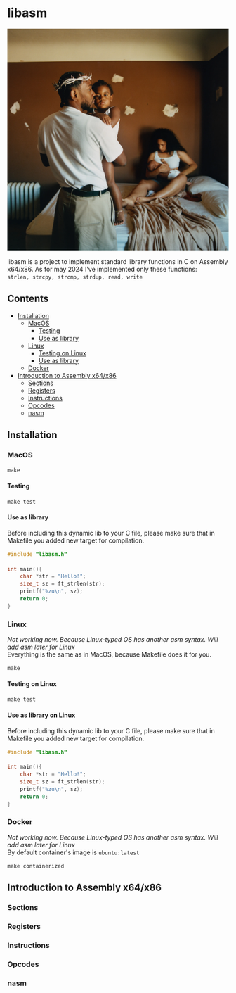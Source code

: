 # libasm
![Kendrick Lamar](./screens/MMandTBS.webp)

libasm is a project to implement standard library functions in C on Assembly x64/x86.
As for may 2024 I've implemented only these functions:<br>
`strlen, strcpy, strcmp, strdup, read, write`

## Contents
- [Installation](#installation)
  - [MacOS](#macos)
    - [Testing](#testing)
    - [Use as library](#use-as-library)
  - [Linux](#linux)
    - [Testing on Linux](#testing-on-linux)
    - [Use as library](#use-as-library-on-linux)
  - [Docker](#docker)
- [Introduction to Assembly x64/x86](#introduction-to-assembly-x64x86)
  - [Sections](#sections)
  - [Registers](#registers)
  - [Instructions](#instructions)
  - [Opcodes](#opcodes)
  - [nasm](#nasm)

## Installation
### MacOS
```shell
make
```

#### Testing
```shell
make test
```
#### Use as library
Before including this dynamic lib to your C file, please make sure that in Makefile you added new target for compilation.
```c
#include "libasm.h"

int main(){
    char *str = "Hello!";
    size_t sz = ft_strlen(str);
    printf("%zu\n", sz);
    return 0;
}
```
### Linux
*Not working now. Because Linux-typed OS has another asm syntax. Will add asm later for Linux*<br>
Everything is the same as in MacOS, because Makefile does it for you. 
```shell
make
```
#### Testing on Linux
```shell
make test
```
#### Use as library on Linux
Before including this dynamic lib to your C file, please make sure that in Makefile you added new target for compilation.
```c
#include "libasm.h"

int main(){
    char *str = "Hello!";
    size_t sz = ft_strlen(str);
    printf("%zu\n", sz);
    return 0;
}
```

### Docker
*Not working now. Because Linux-typed OS has another asm syntax. Will add asm later for Linux*<br>
By default container's image is `ubuntu:latest`
```shell
make containerized
```

## Introduction to Assembly x64/x86
### Sections

### Registers

### Instructions

### Opcodes

### nasm
